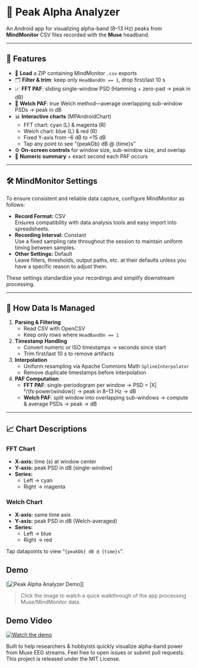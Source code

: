# 🧠 Peak Alpha Analyzer

An Android app for visualizing alpha-band (8–13 Hz) peaks from **MindMonitor** CSV files recorded with the **Muse** headband.

---

## 🎯 Features

- 🔄 **Load** a ZIP containing MindMonitor `.csv` exports  
- 🗂️ **Filter & trim**: keep only `HeadBandOn == 1`, drop first/last 10 s  
- 📈 **FFT PAF**: sliding single-window PSD (Hamming + zero-pad → peak in dB)  
- 🔬 **Welch PAF**: true Welch method—average overlapping sub-window PSDs → peak in dB  
- 📊 **Interactive charts** (MPAndroidChart)  
  - FFT chart: cyan (L) & magenta (R)  
  - Welch chart: blue (L) & red (R)  
  - Fixed Y-axis from –6 dB to +15 dB  
  - Tap any point to see “{peakDb} dB @ {time}s”  
- ⚙️ **On-screen controls** for window size, sub-window size, and overlap  
- 📝 **Numeric summary** + exact second each PAF occurs  

---

## 🛠 MindMonitor Settings

To ensure consistent and reliable data capture, configure MindMonitor as follows:

- **Record Format:** CSV  
  Ensures compatibility with data analysis tools and easy import into spreadsheets.  
- **Recording Interval:** Constant  
  Use a fixed sampling rate throughout the session to maintain uniform timing between samples.  
- **Other Settings:** Default  
  Leave filters, thresholds, output paths, etc. at their defaults unless you have a specific reason to adjust them.

These settings standardize your recordings and simplify downstream processing.

---

## 🔬 How Data Is Managed

1. **Parsing & Filtering**  
   - Read CSV with OpenCSV  
   - Keep only rows where `HeadBandOn == 1`  
2. **Timestamp Handling**  
   - Convert numeric or ISO timestamps → seconds since start  
   - Trim first/last 10 s to remove artifacts  
3. **Interpolation**  
   - Uniform resampling via Apache Commons Math `SplineInterpolator`  
   - Remove duplicate timestamps before interpolation  
4. **PAF Computation**  
   - **FFT PAF**: single-periodogram per window → PSD = |X|²/(fs·power(window)) → peak in 8–13 Hz → dB  
   - **Welch PAF**: split window into overlapping sub-windows → compute & average PSDs → peak → dB  

---

## 📈 Chart Descriptions

### FFT Chart  
- **X-axis:** time (s) at window center  
- **Y-axis:** peak PSD in dB (single-window)  
- **Series:**  
  - Left → cyan  
  - Right → magenta  

### Welch Chart  
- **X-axis:** same time axis  
- **Y-axis:** peak PSD in dB (Welch-averaged)  
- **Series:**  
  - Left → blue  
  - Right → red  

Tap datapoints to view “`{peakDb} dB @ {time}s`”.


## Demo

[![Peak Alpha Analyzer Demo](docs/demo-thumb.png)][

> Click the image to watch a quick walkthrough of the app processing Muse/MindMonitor data.
> 
## Demo Video

[![Watch the demo](https://img.youtube.com/vi/mDIf9wOj8SY/0.jpg)](https://youtube.com/shorts/mDIf9wOj8SY)

Built to help researchers & hobbyists quickly visualize alpha-band power from Muse EEG streams. 
Feel free to open issues or submit pull requests. This project is released under the MIT License.
